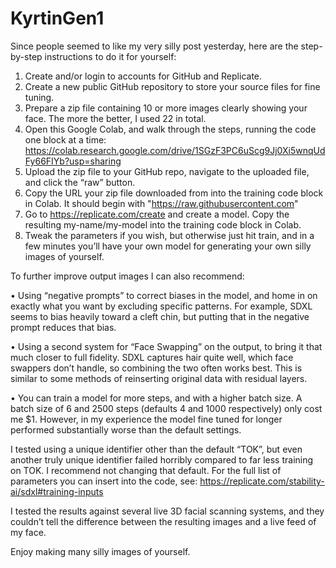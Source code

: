 # KyrtinGen1

Since people seemed to like my very silly post yesterday, here are the step-by-step instructions to do it for yourself:
1)	Create and/or login to accounts for GitHub and Replicate.
2)	Create a new public GitHub repository to store your source files for fine tuning.
3)	Prepare a zip file containing 10 or more images clearly showing your face. The more the better, I used 22 in total.
4)	Open this Google Colab, and walk through the steps, running the code one block at a time: https://colab.research.google.com/drive/1SGzF3PC6uScg9Jj0Xi5wnqUdFy66FIYb?usp=sharing
5)	Upload the zip file to your GitHub repo, navigate to the uploaded file, and click the “raw” button.
6)	Copy the URL your zip file downloaded from into the training code block in Colab. It should begin with "https://raw.githubusercontent.com"
7)	Go to https://replicate.com/create and create a model. Copy the resulting my-name/my-model into the training code block in Colab.
8)	Tweak the parameters if you wish, but otherwise just hit train, and in a few minutes you’ll have your own model for generating your own silly images of yourself.

To further improve output images I can also recommend:

•	Using “negative prompts” to correct biases in the model, and home in on exactly what you want by excluding specific patterns. For example, SDXL seems to bias heavily toward a cleft chin, but putting that in the negative prompt reduces that bias.

•	Using a second system for “Face Swapping” on the output, to bring it that much closer to full fidelity. SDXL captures hair quite well, which face swappers don’t handle, so combining the two often works best. This is similar to some methods of reinserting original data with residual layers.

•	You can train a model for more steps, and with a higher batch size. A batch size of 6 and 2500 steps (defaults 4 and 1000 respectively) only cost me $1. However, in my experience the model fine tuned for longer performed substantially worse than the default settings.

I tested using a unique identifier other than the default “TOK”, but even another truly unique identifier failed horribly compared to far less training on TOK. I recommend not changing that default. For the full list of parameters you can insert into the code, see: https://replicate.com/stability-ai/sdxl#training-inputs

I tested the results against several live 3D facial scanning systems, and they couldn’t tell the difference between the resulting images and a live feed of my face. 

Enjoy making many silly images of yourself.
